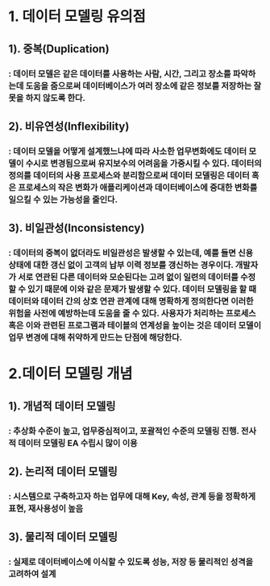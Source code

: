 # 1. 데이터 모델링 유의점

## 	1). 중복(Duplication)

### 		: 데이터 모델은 같은 데이터를 사용하는 사람, 시간, 그리고 장소를 파악하는데 도움을 줌으로써 데이터베이스가 여러 장소에 같은 정보를 저장하는 잘못을 하지 않도록 한다.

## 	2). 비유연성(Inflexibility)

### 		: 데이터 모델을 어떻게 설계했느냐에 따라 사소한 업무변화에도 데이터 모델이 수시로 변경됨으로써 유지보수의 어려움을 가중시킬 수 있다. 데이터의 정의를 데이터의 사용 프로세스와 분리함으로써 데이터 모델링은 데이터 혹은 프로세스의 작은 변화가 애플리케이션과 데이터베이스에 중대한 변화를 일으킬 수 있는 가능성을 줄인다.

## 	3). 비일관성(Inconsistency)

### 		: 데이터의 중복이 없더라도 비일관성은 발생할 수 있는데, 예를 들면 신용 상태에 대한 갱신 없이 고객의 납부 이력 정보를 갱신하는 경우이다. 개발자가 서로 연관된 다른 데이터와 모순된다는 고려 없이 일련의 데이터를 수정할 수 있기 때문에 이와 같은 문제가 발생할 수 있다. 데이터 모델링을 할 때 데이터와 데이터 간의 상호 연관 관계에 대해 명확하게 정의한다면 이러한 위험을 사전에 예방하는데 도움을 줄 수 있다. 사용자가 처리하는 프로세스 혹은 이와 관련된 프로그램과 테이블의 연계성을 높이는 것은 데이터 모델이 업무 변경에 대해 취약하게 만드는 단점에 해당한다.

# 2.데이터 모델링 개념

## 	1). 개념적 데이터 모델링

### 		: 추상화 수준이 높고, 업무중심적이고, 포괄적인 수준의 모델링 진행. 전사적 데이터 모델링 EA 수립시 많이 이용

## 	2). 논리적 데이터 모델링

### 	: 시스템으로 구축하고자 하는 업무에 대해 Key, 속성, 관계 등을 정확하게 표현, 재사용성이 높음

## 	3). 물리적 데이터 모델링

### 	: 실제로 데이터베이스에 이식할 수 있도록 성능, 저장 등 물리적인 성격을 고려하여 설계